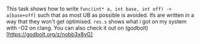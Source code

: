 This task shows how to write `func(int* a, int base, int off) -> a[base+off]` such that as most UB as possible is avoided. Ifs are written in a way that they won't get optimised. `res.s` shows what i got on my system with -O2 on clang. You can also check it out on (godbolt)[https://godbolt.org/z/nobb3x8vG]
